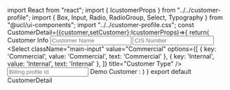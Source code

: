 import React from "react";
import { IcustomerProps } from "../../customer-profile";
import { Box, Input, Radio, RadioGroup, Select, Typography } from "@ucl/ui-components";
import "../../customer-profile.css";
const CustomerDetail=({customer,setCustomer}:IcustomerProps)=>{
   return(
     <Box className="section">
        <Typography variant="h3" className="main-header" fontStyle="italic">
          Customer Info
        </Typography>
        <Box className="sub-section">
          <Box className="main-container">
            <Input
              className="main-input"
              titleLabel="Customer Name"
              placeholder="Customer Name"
            />
            <Input
              className="main-input"
              titleLabel="CIS Number"
              placeholder="CIS Number"
            />
          </Box>
          <Box className="main-container">
            <Select
              className="main-input"
              value="Commercial"
              options={[
                { key: 'Commercial', value: 'Commercial', text: 'Commercial' },
                { key: 'Internal', value: 'Internal', text: 'Internal' },
              ]}
              title="Customer Type"
            />
            <Input
              className="main-input"
              titleLabel="Billing Profile Id"
              placeholder="Billing profile Id"
            />
          </Box>
          <Box className="main-checkgroup">
            <Typography variant="body1">Demo Customer :</Typography>
            <RadioGroup
              className="check-group"
              defaultValue="Yes"
              errorText=""
              helperText=""
            >
              <Radio label="Yes" value="Yes" />
              <Radio label="No" value="No" />
            </RadioGroup>
          </Box>
        </Box>
      </Box>
   )
}
export default CustomerDetail
